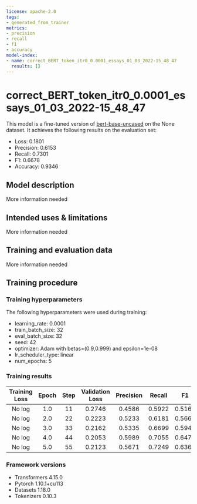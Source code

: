 ```yaml
---
license: apache-2.0
tags:
- generated_from_trainer
metrics:
- precision
- recall
- f1
- accuracy
model-index:
- name: correct_BERT_token_itr0_0.0001_essays_01_03_2022-15_48_47
  results: []
---
```


<!-- This model card has been generated automatically according to the information the Trainer had access to. You
should probably proofread and complete it, then remove this comment. -->

# correct_BERT_token_itr0_0.0001_essays_01_03_2022-15_48_47

This model is a fine-tuned version of [bert-base-uncased](https://huggingface.co/bert-base-uncased) on the None dataset.
It achieves the following results on the evaluation set:
- Loss: 0.1801
- Precision: 0.6153
- Recall: 0.7301
- F1: 0.6678
- Accuracy: 0.9346

## Model description

More information needed

## Intended uses & limitations

More information needed

## Training and evaluation data

More information needed

## Training procedure

### Training hyperparameters

The following hyperparameters were used during training:
- learning_rate: 0.0001
- train_batch_size: 32
- eval_batch_size: 32
- seed: 42
- optimizer: Adam with betas=(0.9,0.999) and epsilon=1e-08
- lr_scheduler_type: linear
- num_epochs: 5

### Training results

| Training Loss | Epoch | Step | Validation Loss | Precision | Recall | F1     | Accuracy |
|:-------------:|:-----:|:----:|:---------------:|:---------:|:------:|:------:|:--------:|
| No log        | 1.0   | 11   | 0.2746          | 0.4586    | 0.5922 | 0.5169 | 0.9031   |
| No log        | 2.0   | 22   | 0.2223          | 0.5233    | 0.6181 | 0.5668 | 0.9148   |
| No log        | 3.0   | 33   | 0.2162          | 0.5335    | 0.6699 | 0.5940 | 0.9274   |
| No log        | 4.0   | 44   | 0.2053          | 0.5989    | 0.7055 | 0.6478 | 0.9237   |
| No log        | 5.0   | 55   | 0.2123          | 0.5671    | 0.7249 | 0.6364 | 0.9267   |


### Framework versions

- Transformers 4.15.0
- Pytorch 1.10.1+cu113
- Datasets 1.18.0
- Tokenizers 0.10.3
